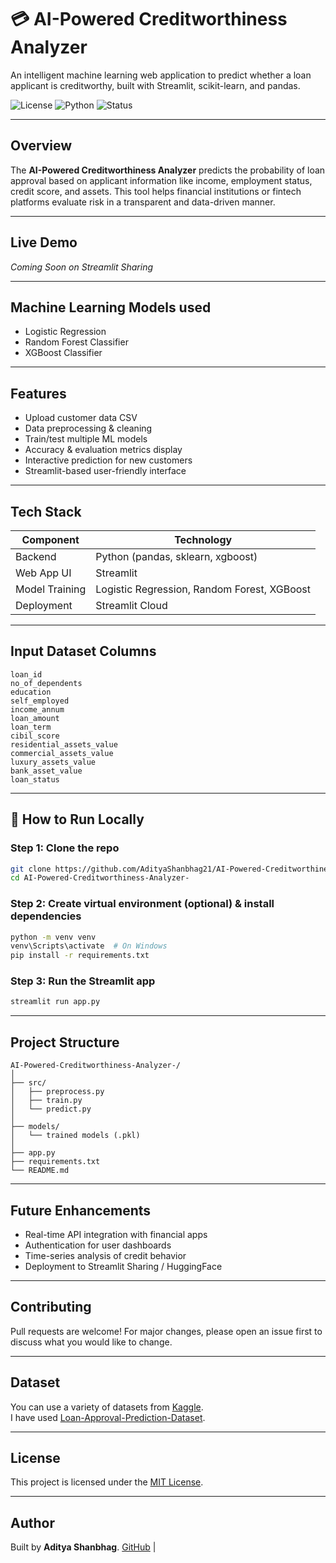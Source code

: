 # 💳 AI-Powered Creditworthiness Analyzer

An intelligent machine learning web application to predict whether a loan applicant is creditworthy, built with Streamlit, scikit-learn, and pandas.

![License](https://img.shields.io/badge/License-MIT-green.svg)
![Python](https://img.shields.io/badge/Python-3.10+-blue)
![Status](https://img.shields.io/badge/status-active-brightgreen)

---

##  Overview

The **AI-Powered Creditworthiness Analyzer** predicts the probability of loan approval based on applicant information like income, employment status, credit score, and assets. This tool helps financial institutions or fintech platforms evaluate risk in a transparent and data-driven manner.

---

##  Live Demo

 *Coming Soon on Streamlit Sharing*

---

## Machine Learning Models used

-  Logistic Regression
-  Random Forest Classifier
-  XGBoost Classifier
---

## Features

-  Upload customer data CSV
-  Data preprocessing & cleaning
-  Train/test multiple ML models
-  Accuracy & evaluation metrics display
-  Interactive prediction for new customers
-  Streamlit-based user-friendly interface

---

##  Tech Stack

| Component        | Technology             |
|------------------|------------------------|
| Backend          | Python (pandas, sklearn, xgboost) |
| Web App UI       | Streamlit              |
| Model Training   | Logistic Regression, Random Forest, XGBoost |
| Deployment       | Streamlit Cloud |

---

##  Input Dataset Columns

```text
loan_id
no_of_dependents
education
self_employed
income_annum
loan_amount
loan_term
cibil_score
residential_assets_value
commercial_assets_value
luxury_assets_value
bank_asset_value
loan_status
````

---

## 🧪 How to Run Locally

###  Step 1: Clone the repo

```bash
git clone https://github.com/AdityaShanbhag21/AI-Powered-Creditworthiness-Analyzer-.git
cd AI-Powered-Creditworthiness-Analyzer-
```

###  Step 2: Create virtual environment (optional) & install dependencies

```bash
python -m venv venv
venv\Scripts\activate  # On Windows
pip install -r requirements.txt
```

###  Step 3: Run the Streamlit app

```bash
streamlit run app.py
```

---

##  Project Structure

```
AI-Powered-Creditworthiness-Analyzer-/
│
├── src/
│   ├── preprocess.py
│   ├── train.py
│   └── predict.py
│
├── models/
│   └── trained models (.pkl)
│
├── app.py
├── requirements.txt
└── README.md
```

---

##  Future Enhancements

*  Real-time API integration with financial apps
*  Authentication for user dashboards
*  Time-series analysis of credit behavior
*  Deployment to Streamlit Sharing / HuggingFace

---

##  Contributing

Pull requests are welcome! For major changes, please open an issue first to discuss what you would like to change.

---

##  Dataset

You can use a variety of datasets from [Kaggle](https://www.kaggle.com/).   
I have used [Loan-Approval-Prediction-Dataset](https://www.kaggle.com/datasets/architsharma01/loan-approval-prediction-dataset).  

---

##  License

This project is licensed under the [MIT License](LICENSE).

---

##  Author

Built by **Aditya Shanbhag**. [GitHub](https://github.com/AdityaShanbhag21)  |
